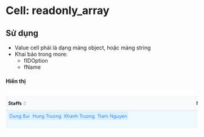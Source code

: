 # Cell: readonly\_array

## Sử dụng

* Value cell phải là dạng mảng object, hoặc mảng string
* Khai báo trong more:
  * fIDOption
  * fName

#### Hiển thị

![](../../.gitbook/assets/image.png)
